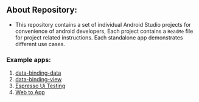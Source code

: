 ## About Repository:
- This repository contains a set of individual Android Studio projects for convenience of android developers, Each project contains a `ReadMe` file for project related instructions. Each standalone app demonstrates different use cases.

### Example apps:

1.  [data-binding-data](https://github.com/amirdora/android-example-projects/tree/master/data-binding-data)
2.  [data-binding-view](https://github.com/amirdora/android-example-projects/tree/master/data-binding-view)
3.  [Espresso Ui Testing](https://github.com/amirdora/android-example-projects/tree/master/EspressoUiTest)
4.  [Web to App](https://github.com/amirdora/android-example-projects/tree/master/webtoapp)

